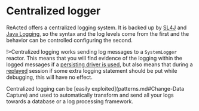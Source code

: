 # Centralized logger

ReActed offers a centralized logging system. It is backed up by [SL4J](http://www.slf4j.org/) and 
[Java Logging](https://docs.oracle.com/javase/10/core/java-logging-overview.htm#JSCOR-GUID-B83B652C-17EA-48D9-93D2-563AE1FF8EDA), 
so the syntax and the log levels come from the first and the behavior can be controlled configuring the second.

!>Centralized logging works sending log messages to a `SystemLogger` reactor. This means that you will find evidence
of the logging within the logged messages if a [persisting driver is used](channel_drivers/cq/cq_main.md), but also
means that during a [replayed](channel_drivers/replay/replay_main.md) session if some extra logging statement should
be put while debugging, this will have no effect.

Centralized logging can be [easily exploited](patterns.md#Change-Data Capture) and used to automatically transform and
send all your logs towards a database or a log processing framework.